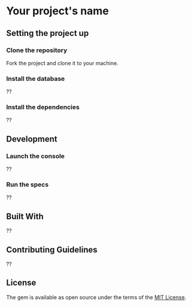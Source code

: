 # Your project's name

## Setting the project up

### Clone the repository

Fork the project and clone it to your machine.

### Install the database

??

### Install the dependencies

??

## Development 

### Launch the console

??

### Run the specs

??

## Built With

??

## Contributing Guidelines

??

## License

The gem is available as open source under the terms of the [MIT License](http://opensource.org/licenses/MIT).
